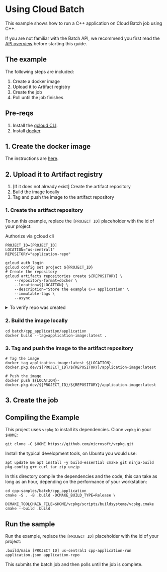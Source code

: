 # Using Cloud Batch

This example shows how to run a C++ application on Cloud Batch job using C++.

If you are not familiar with the Batch API, we recommend you first read the
[API overview] before starting this guide.

## The example

The following steps are included:

1. Create a docker image
1. Upload it to Artifact registry
1. Create the job
1. Poll until the job finishes

## Pre-reqs

1. Install the [gcloud CLI](https://cloud.google.com/sdk/docs/install).
1. Install [docker](https://docs.docker.com/engine/install/).

## 1. Create the docker image

The instructions are [here](application/README.md).

## 2. Upload it to Artifact registry

1. \[If it does not already exist\] Create the artifact repository
1. Build the image locally
1. Tag and push the image to the artifact repository

### 1. Create the artifact repository

To run this example, replace the `[PROJECT ID]` placeholder with the id of your
project:

Authorize via gcloud cli

```shell
PROJECT_ID=[PROJECT_ID]
LOCATION="us-central1"
REPOSITORY="application-repo"

gcloud auth login
gcloud config set project ${PROJECT_ID}
# Create the repository
gcloud artifacts repositories create ${REPOSITORY} \
    --repository-format=docker \
    --location=${LOCATION} \
    --description="Store the example C++ application" \
    --immutable-tags \
    --async
```

<details>
  <summary>To verify repo was created</summary>
```
gcloud artifacts repositories list
```

You should see something like

```
application-repo            DOCKER  STANDARD_REPOSITORY  Store the example C++ application  us-central1          Google-managed key  2024-05-13T20:07:11  2024-05-13T20:07:11  0
```

</details>

### 2. Build the image locally

```
cd batch/cpp_application/application
docker build --tag=application-image:latest .
```

### 3. Tag and push the image to the artifact repository

```
# Tag the image
docker tag application-image:latest ${LOCATION}-docker.pkg.dev/${PROJECT_ID}/${REPOSITORY}/application-image:latest

# Push the image
docker push ${LOCATION}-docker.pkg.dev/${PROJECT_ID}/${REPOSITORY}/application-image:latest
```

## 3. Create the job

## Compiling the Example

This project uses `vcpkg` to install its dependencies. Clone `vcpkg` in your
`$HOME`:

```shell
git clone -C $HOME https://github.com/microsoft/vcpkg.git
```

Install the typical development tools, on Ubuntu you would use:

```shell
apt update && apt install -y build-essential cmake git ninja-build pkg-config g++ curl tar zip unzip
```

In this directory compile the dependencies and the code, this can take as long
as an hour, depending on the performance of your workstation:

```shell
cd cpp-samples/batch/cpp_application
cmake -S . -B .build -DCMAKE_BUILD_TYPE=Release \
    -DCMAKE_TOOLCHAIN_FILE=$HOME/vcpkg/scripts/buildsystems/vcpkg.cmake
cmake --build .build
```

## Run the sample

Run the example, replace the `[PROJECT ID]` placeholder with the id of your
project:

```shell
.build/main [PROJECT ID] us-central1 cpp-application-run application.json application-repo
```

This submits the batch job and then polls until the job is complete.

[api overview]: https://cloud.google.com/batch/docs
